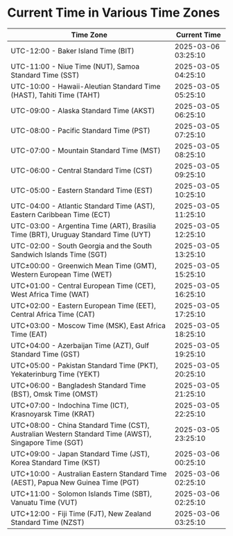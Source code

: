 # Current Time in Various Time Zones

| Time Zone | Current Time |
|-----------|--------------|
| UTC-12:00 - Baker Island Time (BIT) | 2025-03-06 03:25:10 |
| UTC-11:00 - Niue Time (NUT), Samoa Standard Time (SST) | 2025-03-05 04:25:10 |
| UTC-10:00 - Hawaii-Aleutian Standard Time (HAST), Tahiti Time (TAHT) | 2025-03-05 05:25:10 |
| UTC-09:00 - Alaska Standard Time (AKST) | 2025-03-05 06:25:10 |
| UTC-08:00 - Pacific Standard Time (PST) | 2025-03-05 07:25:10 |
| UTC-07:00 - Mountain Standard Time (MST) | 2025-03-05 08:25:10 |
| UTC-06:00 - Central Standard Time (CST) | 2025-03-05 09:25:10 |
| UTC-05:00 - Eastern Standard Time (EST) | 2025-03-05 10:25:10 |
| UTC-04:00 - Atlantic Standard Time (AST), Eastern Caribbean Time (ECT) | 2025-03-05 11:25:10 |
| UTC-03:00 - Argentina Time (ART), Brasília Time (BRT), Uruguay Standard Time (UYT) | 2025-03-05 12:25:10 |
| UTC-02:00 - South Georgia and the South Sandwich Islands Time (SGT) | 2025-03-05 13:25:10 |
| UTC±00:00 - Greenwich Mean Time (GMT), Western European Time (WET) | 2025-03-05 15:25:10 |
| UTC+01:00 - Central European Time (CET), West Africa Time (WAT) | 2025-03-05 16:25:10 |
| UTC+02:00 - Eastern European Time (EET), Central Africa Time (CAT) | 2025-03-05 17:25:10 |
| UTC+03:00 - Moscow Time (MSK), East Africa Time (EAT) | 2025-03-05 18:25:10 |
| UTC+04:00 - Azerbaijan Time (AZT), Gulf Standard Time (GST) | 2025-03-05 19:25:10 |
| UTC+05:00 - Pakistan Standard Time (PKT), Yekaterinburg Time (YEKT) | 2025-03-05 20:25:10 |
| UTC+06:00 - Bangladesh Standard Time (BST), Omsk Time (OMST) | 2025-03-05 21:25:10 |
| UTC+07:00 - Indochina Time (ICT), Krasnoyarsk Time (KRAT) | 2025-03-05 22:25:10 |
| UTC+08:00 - China Standard Time (CST), Australian Western Standard Time (AWST), Singapore Time (SGT) | 2025-03-05 23:25:10 |
| UTC+09:00 - Japan Standard Time (JST), Korea Standard Time (KST) | 2025-03-06 00:25:10 |
| UTC+10:00 - Australian Eastern Standard Time (AEST), Papua New Guinea Time (PGT) | 2025-03-06 02:25:10 |
| UTC+11:00 - Solomon Islands Time (SBT), Vanuatu Time (VUT) | 2025-03-06 02:25:10 |
| UTC+12:00 - Fiji Time (FJT), New Zealand Standard Time (NZST) | 2025-03-06 03:25:10 |
